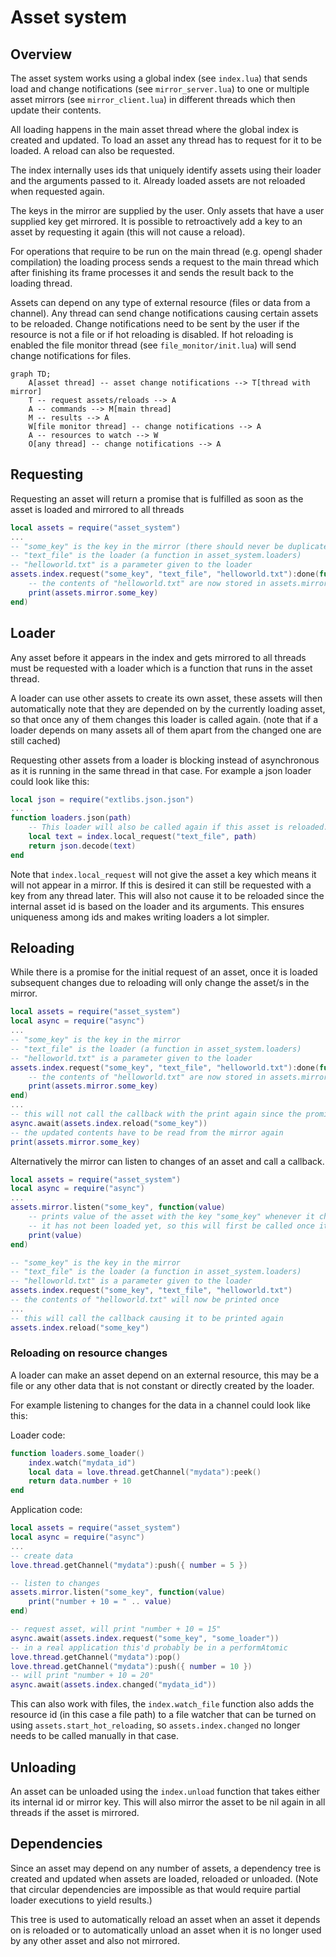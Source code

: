 # Asset system
## Overview
The asset system works using a global index (see `index.lua`) that sends load and change notifications (see `mirror_server.lua`) to one or multiple asset mirrors (see `mirror_client.lua`) in different threads which then update their contents.

All loading happens in the main asset thread where the global index is created and updated. To load an asset any thread has to request for it to be loaded. A reload can also be requested.

The index internally uses ids that uniquely identify assets using their loader and the arguments passed to it. Already loaded assets are not reloaded when requested again.

The keys in the mirror are supplied by the user. Only assets that have a user supplied key get mirrored. It is possible to retroactively add a key to an asset by requesting it again (this will not cause a reload).

For operations that require to be run on the main thread (e.g. opengl shader compilation) the loading process sends a request to the main thread which after finishing its frame processes it and sends the result back to the loading thread.

Assets can depend on any type of external resource (files or data from a channel). Any thread can send change notifications causing certain assets to be reloaded. Change notifications need to be sent by the user if the resource is not a file or if hot reloading is disabled. If hot reloading is enabled the file monitor thread (see `file_monitor/init.lua`) will send change notifications for files.

```mermaid
graph TD;
    A[asset thread] -- asset change notifications --> T[thread with mirror]
    T -- request assets/reloads --> A
    A -- commands --> M[main thread]
    M -- results --> A
    W[file monitor thread] -- change notifications --> A
    A -- resources to watch --> W
    O[any thread] -- change notifications --> A
```

## Requesting
Requesting an asset will return a promise that is fulfilled as soon as the asset is loaded and mirrored to all threads
```lua
local assets = require("asset_system")
...
-- "some_key" is the key in the mirror (there should never be duplicates!)
-- "text_file" is the loader (a function in asset_system.loaders)
-- "helloworld.txt" is a parameter given to the loader
assets.index.request("some_key", "text_file", "helloworld.txt"):done(function()
    -- the contents of "helloworld.txt" are now stored in assets.mirror.some_key
    print(assets.mirror.some_key)
end)
```

## Loader
Any asset before it appears in the index and gets mirrored to all threads must be requested with a loader which is a function that runs in the asset thread.

A loader can use other assets to create its own asset, these assets will then automatically note that they are depended on by the currently loading asset, so that once any of them changes this loader is called again. (note that if a loader depends on many assets all of them apart from the changed one are still cached)

Requesting other assets from a loader is blocking instead of asynchronous as it is running in the same thread in that case.
For example a json loader could look like this:
```lua
local json = require("extlibs.json.json")
...
function loaders.json(path)
    -- This loader will also be called again if this asset is reloaded.
    local text = index.local_request("text_file", path)
    return json.decode(text)
end
```
Note that `index.local_request` will not give the asset a key which means it will not appear in a mirror. If this is desired it can still be requested with a key from any thread later. This will also not cause it to be reloaded since the internal asset id is based on the loader and its arguments. This ensures uniqueness among ids and makes writing loaders a lot simpler.

## Reloading
While there is a promise for the initial request of an asset, once it is loaded subsequent changes due to reloading will only change the asset/s in the mirror.
```lua
local assets = require("asset_system")
local async = require("async")
...
-- "some_key" is the key in the mirror
-- "text_file" is the loader (a function in asset_system.loaders)
-- "helloworld.txt" is a parameter given to the loader
assets.index.request("some_key", "text_file", "helloworld.txt"):done(function()
    -- the contents of "helloworld.txt" are now stored in assets.mirror.some_key
    print(assets.mirror.some_key)
end)
...
-- this will not call the callback with the print again since the promise is already done
async.await(assets.index.reload("some_key"))
-- the updated contents have to be read from the mirror again
print(assets.mirror.some_key)
```
Alternatively the mirror can listen to changes of an asset and call a callback.
```lua
local assets = require("asset_system")
local async = require("async")
...
assets.mirror.listen("some_key", function(value)
    -- prints value of the asset with the key "some_key" whenever it changes
    -- it has not been loaded yet, so this will first be called once it is loaded
    print(value)
end)

-- "some_key" is the key in the mirror
-- "text_file" is the loader (a function in asset_system.loaders)
-- "helloworld.txt" is a parameter given to the loader
assets.index.request("some_key", "text_file", "helloworld.txt")
-- the contents of "helloworld.txt" will now be printed once
...
-- this will call the callback causing it to be printed again
assets.index.reload("some_key")
```
### Reloading on resource changes
A loader can make an asset depend on an external resource, this may be a file or any other data that is not constant or directly created by the loader.

For example listening to changes for the data in a channel could look like this:

Loader code:
```lua
function loaders.some_loader()
    index.watch("mydata_id")
    local data = love.thread.getChannel("mydata"):peek()
    return data.number + 10
end
```
Application code:
```lua
local assets = require("asset_system")
local async = require("async")
...
-- create data
love.thread.getChannel("mydata"):push({ number = 5 })

-- listen to changes
assets.mirror.listen("some_key", function(value)
    print("number + 10 = " .. value)
end)

-- request asset, will print "number + 10 = 15"
async.await(assets.index.request("some_key", "some_loader"))
-- in a real application this'd probably be in a performAtomic
love.thread.getChannel("mydata"):pop()
love.thread.getChannel("mydata"):push({ number = 10 })
-- will print "number + 10 = 20"
async.await(assets.index.changed("mydata_id"))
```

This can also work with files, the `index.watch_file` function also adds the resource id (in this case a file path) to a file watcher that can be turned on using `assets.start_hot_reloading`, so `assets.index.changed` no longer needs to be called manually in that case.

## Unloading
An asset can be unloaded using the `index.unload` function that takes either its internal id or mirror key. This will also mirror the asset to be nil again in all threads if the asset is mirrored.

## Dependencies
Since an asset may depend on any number of assets, a dependency tree is created and updated when assets are loaded, reloaded or unloaded. (Note that circular dependencies are impossible as that would require partial loader executions to yield results.)

This tree is used to automatically reload an asset when an asset it depends on is reloaded or to automatically unload an asset when it is no longer used by any other asset and also not mirrored.
